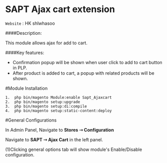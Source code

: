 # SAPT Ajax cart extension

`Website` : HK shlwhasoo   

####Description:

This module allows ajax for add to cart.

####Key features:
 
 - Confirmation popup will be shown when user click to add to cart button in PLP.
 - After product is added to cart, a popup with related products will be shown.
 
#Module Installation  

```
1.  php bin/magento Module:enable Sapt_Ajaxcart
2.  php bin/magento setup:upgrade  
3.  php bin/magento setup:di:compile
4.  php bin/magento setup:static-content:deploy
```

#General Configurations

In Admin Panel, Navigate to **Stores­ ⇾ Configuration**

Navigate to **SAPT ⇾ Ajax Cart** in the left panel.

(1)Clicking general options tab will show module's Enable/Disable configuration. 

